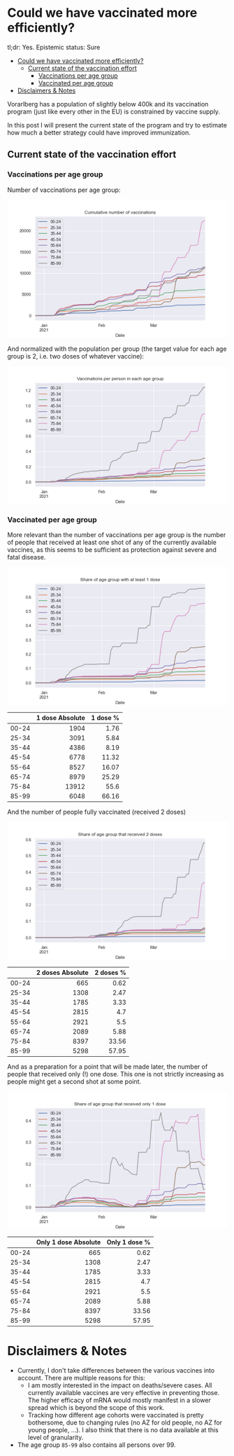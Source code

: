 # Could we have vaccinated more efficiently? 

tl;dr: Yes. Epistemic status: Sure

- [Could we have vaccinated more efficiently?](#could-we-have-vaccinated-more-efficiently)
  - [Current state of the vaccination effort](#current-state-of-the-vaccination-effort)
    - [Vaccinations per age group](#vaccinations-per-age-group)
    - [Vaccinated per age group](#vaccinated-per-age-group)
- [Disclaimers & Notes](#disclaimers--notes)

Vorarlberg has a population of slightly below 400k and its vaccination program (just like every other in the EU) is constrained by vaccine supply.

In this post I will present the current state of the program and try to estimate how much a better strategy could have improved immunization.

## Current state of the vaccination effort

### Vaccinations per age group
Number of vaccinations per age group:

[//]: # (VaccTotal)

![](img/vlbg/VaccTotal.png)

[//]: # (VaccTotal)

And normalized with the population per group (the target value for each age group is 2, i.e. two doses of whatever vaccine):

[//]: # (VaccRelative)

![](img/vlbg/VaccRelative.png)

[//]: # (VaccRelative)

### Vaccinated per age group
More relevant than the number of vaccinations per age group is the number of people that received at least one shot of any of the currently available vaccines, as this seems to be sufficient as protection against severe and fatal disease.


[//]: # (D1Relative)

![](img/vlbg/D1Relative.png)

[//]: # (D1Relative)


[//]: # (D1Data)

|       | 1 dose Absolute | 1 dose % |
| :---- | --------------: | -------: |
| 00-24 |            1904 |     1.76 |
| 25-34 |            3091 |     5.84 |
| 35-44 |            4386 |     8.19 |
| 45-54 |            6778 |    11.32 |
| 55-64 |            8527 |    16.07 |
| 65-74 |            8979 |    25.29 |
| 75-84 |           13912 |     55.6 |
| 85-99 |            6048 |    66.16 |

[//]: # (D1Data)

And the number of people fully vaccinated (received 2 doses)

[//]: # (D2Relative)

![](img/vlbg/D2Relative.png)

[//]: # (D2Relative)
[//]: # (D2Data)

|       | 2 doses Absolute | 2 doses % |
| :---- | ---------------: | --------: |
| 00-24 |              665 |      0.62 |
| 25-34 |             1308 |      2.47 |
| 35-44 |             1785 |      3.33 |
| 45-54 |             2815 |       4.7 |
| 55-64 |             2921 |       5.5 |
| 65-74 |             2089 |      5.88 |
| 75-84 |             8397 |     33.56 |
| 85-99 |             5298 |     57.95 |

[//]: # (D2Data)


And as a preparation for a point that will be made later, the number of people that received only (!) one dose. 
This one is not strictly increasing as people might get a second shot at some point.

[//]: # (D1Only)

![](img/vlbg/D1Only.png)

[//]: # (D1Only)

[//]: # (D1OnlyData)

|       | Only 1 dose Absolute | Only 1 dose % |
| :---- | -------------------: | ------------: |
| 00-24 |                  665 |          0.62 |
| 25-34 |                 1308 |          2.47 |
| 35-44 |                 1785 |          3.33 |
| 45-54 |                 2815 |           4.7 |
| 55-64 |                 2921 |           5.5 |
| 65-74 |                 2089 |          5.88 |
| 75-84 |                 8397 |         33.56 |
| 85-99 |                 5298 |         57.95 |

[//]: # (D1OnlyData)


# Disclaimers & Notes

- Currently, I don't take differences between the various vaccines into account. There are multiple reasons for this:
  - I am mostly interested in the impact on deaths/severe cases. All currently available vaccines are very effective in preventing those. The higher efficacy of mRNA would mostly manifest in a slower spread which is beyond the scope of this work.
  - Tracking how different age cohorts were vaccinated is pretty bothersome, due to changing rules (no AZ for old people, no AZ for young people, ...). I also think that there is no data available at this level of granularity.
- The age group `85-99` also contains all persons over 99. 